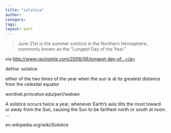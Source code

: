 ```yaml
---
title: "solstice"
author:
category: 
tags: 
layout: post
---
```

<blockquote>

June 21st is the summer solstice in the Northern Hemisphere, commonly known as the “Longest Day of the Year.”

</blockquote>

via <a href="http://www.racingmix.com/2006/06/longest-day-of-year.html">http://www.racingmix.com/2006/06/longest-day-of...</a>

define: solstice

either of the two times of the year when the sun is at its greatest distance from the celestial equator

wordnet.princeton.edu/perl/webwn

A solstice occurs twice a year, whenever Earth’s axis tilts the most toward or away from the Sun, causing the Sun to be farthest north or south at noon. …

en.wikipedia.org/wiki/Solstice

